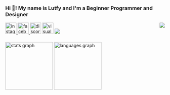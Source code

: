 <h3 align="left">Hi 👋! My name is Lutfy and I'm a Beginner Programmer and Designer</h3>

<img align="right" src="https://media.giphy.com/media/PqbDi7X2Jp6rqEkORu/giphy.gif?cid=790b7611iy23deqs4rmt2ih2vr7grlqaphxn9ylrj9xxq386&ep=v1_gifs_search&rid=giphy.gif&ct=g"  />
<div align="left">
  <a href="https://www.instagram.com/qua_lutfyx/" target="_blank">
    <img src="https://img.shields.io/static/v1?message=Instagram&logo=instagram&label=&color=E4405F&logoColor=white&labelColor=&style=for-the-badge" height="35" alt="instagram logo"  />
  </a>
  <a href="https://www.facebook.com/profile.php?id=100095044269581" target="_blank">
    <img src="https://img.shields.io/static/v1?message=Facebook&logo=facebook&label=&color=1877F2&logoColor=white&labelColor=&style=for-the-badge" height="35" alt="facebook logo"  />
  </a>
  <img src="https://img.shields.io/static/v1?message=Discord&logo=discord&label=&color=7289DA&logoColor=white&labelColor=&style=for-the-badge" height="35" alt="discord logo"  />
  <img src="https://img.shields.io/static/v1?message=Visual%20Studio%20Marketplace&logo=visualstudio&label=&color=e2165e&logoColor=white&labelColor=&style=for-the-badge" height="35" alt="visualstudio logo"  />
  <img src='https://media.giphy.com/media/QpzYFR21xGud2kJDVz/giphy.gif?cid=790b76111u7pfrmzti9yqstp1fj07ajyc55z1d9pd2ju665k&ep=v1_gifs_search&rid=giphy.gif&ct=g'>
</div>

###

###

<div align="left">
  <img src="https://github-readme-stats.vercel.app/api?username=KazyaVX&hide_title=false&hide_rank=false&show_icons=true&include_all_commits=true&count_private=true&disable_animations=false&theme=dracula&locale=en&hide_border=false&order=1" height="150" alt="stats graph"  />
  <img src="https://github-readme-stats.vercel.app/api/top-langs?username=KazyaVX&locale=en&hide_title=false&layout=compact&card_width=320&langs_count=5&theme=dracula&hide_border=false&order=2" height="150" alt="languages graph"  />
</div>

###

